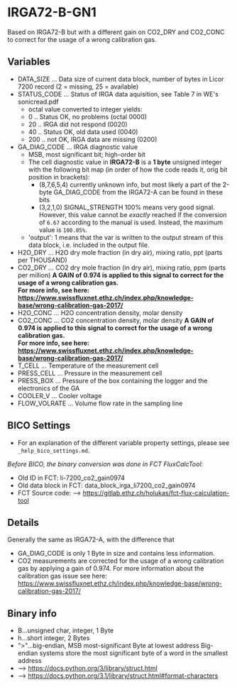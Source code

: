 # IRGA72-B-GN1
Based on IRGA72-B but with a different gain on CO2_DRY and CO2_CONC to correct for the 
usage of a wrong calibration gas.

## Variables
- DATA_SIZE ... Data size of current data block, number of bytes in Licor 7200 record
  (2 = missing, 25 = available)
- STATUS_CODE ... Status of IRGA data aquisition, see Table 7 in WE's sonicread.pdf
    - octal value converted to integer yields:
    - 0 .. Status OK, no problems (octal 0000)
    - 20 .. IRGA did not respond (0020)
    - 40 .. Status OK, old data used (0040)
    - 200 .. not OK, IRGA data are missing (0200)
- GA_DIAG_CODE ... IRGA diagnostic value
    - MSB, most significant bit; high-order bit
    - The cell diagnostic value in **IRGA72-B** is a **1 byte** unsigned integer
      with the following bit map (in order of how the code reads it, orig bit position in brackets):
        - (8,7,6,5,4) currently unknown info, but most likely a part of the 2-byte GA_DIAG_CODE from the
          IRGA72-A can be found in these bits
        - (3,2,1,0) SIGNAL_STRENGTH
          100% means very good signal. However, this value cannot be *exactly* reached if the conversion
          of `6.67` according to the manual is used. Instead, the maximum value is `100.05%`.
    - 'output': 1 means that the var is written to the output stream of this data block,
      i.e. included in the output file.
- H2O_DRY ... H2O dry mole fraction (in dry air), mixing ratio, ppt (parts per THOUSAND)
- CO2_DRY ... CO2 dry mole fraction (in dry air), mixing ratio, ppm (parts per million)
  **A GAIN of 0.974 is applied to this signal to correct for the usage of a wrong calibration gas.  
  For more info, see here: https://www.swissfluxnet.ethz.ch/index.php/knowledge-base/wrong-calibration-gas-2017/**
- H2O_CONC ... H2O concentration density, molar density
- CO2_CONC ... CO2 concentration density, molar density
  **A GAIN of 0.974 is applied to this signal to correct for the usage of a wrong calibration gas.  
  For more info, see here: https://www.swissfluxnet.ethz.ch/index.php/knowledge-base/wrong-calibration-gas-2017/**
- T_CELL ... Temperature of the measurement cell
- PRESS_CELL ... Pressure in the measurement cell
- PRESS_BOX ... Pressure of the box containing the logger and the electronics of the GA
- COOLER_V ... Cooler voltage
- FLOW_VOLRATE ... Volume flow rate in the sampling line

## BICO Settings
- For an explanation of the different variable property settings, please see ```_help_bico_settings.md```.

*Before BICO, the binary conversion was done in FCT FluxCalcTool:*
- Old ID in FCT: li-7200_co2_gain0974
- Old data block in FCT: data_block_irga_li7200_co2_gain0974
- FCT Source code: --> https://gitlab.ethz.ch/holukas/fct-flux-calculation-tool

## Details
Generally the same as IRGA72-A, with the difference that
- GA_DIAG_CODE is only 1 Byte in size and contains less information.
- CO2 measurements are corrected for the usage of a wrong calibration gas by applying a gain of 0.974.
  For more information about the calibration gas issue see here:
  https://www.swissfluxnet.ethz.ch/index.php/knowledge-base/wrong-calibration-gas-2017/

## Binary info
- B...unsigned char, integer, 1 Byte
- h...short integer, 2 Bytes
- ">"...big-endian, MSB most-significant Byte at lowest address
     Big-endian systems store the most significant byte of a word in the smallest address
- --> https://docs.python.org/3/library/struct.html
- --> https://docs.python.org/3.1/library/struct.html#format-characters
